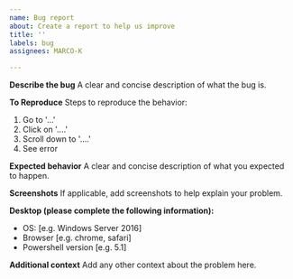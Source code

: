```yaml
---
name: Bug report
about: Create a report to help us improve
title: ''
labels: bug
assignees: MARCO-K

---
```


**Describe the bug**
A clear and concise description of what the bug is.

**To Reproduce**
Steps to reproduce the behavior:
1. Go to '...'
2. Click on '....'
3. Scroll down to '....'
4. See error

**Expected behavior**
A clear and concise description of what you expected to happen.

**Screenshots**
If applicable, add screenshots to help explain your problem.

**Desktop (please complete the following information):**
 - OS: [e.g. Windows Server 2016]
 - Browser [e.g. chrome, safari]
 - Powershell version [e.g. 5.1]

**Additional context**
Add any other context about the problem here.
